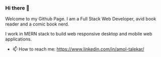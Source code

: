 ### Hi there 👋
Welcome to my Github Page. I am a Full Stack Web Developer, avid book reader and a comic book nerd. 

I work in MERN stack to build web responsive desktop and mobile web applications. 




- 📫 How to reach me: https://www.linkedin.com/in/amol-talekar/

